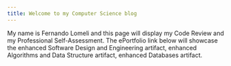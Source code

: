 ```yaml
---
title: Welcome to my Computer Science blog
---
```


My name is Fernando Lomeli and this page will display my Code Review and my Professional Self-Assessment. The ePortfolio link below will showcase the enhanced Software Design and Engineering artifact, enhanced Algorithms and Data Structure artifact, enhanced Databases artifact.
